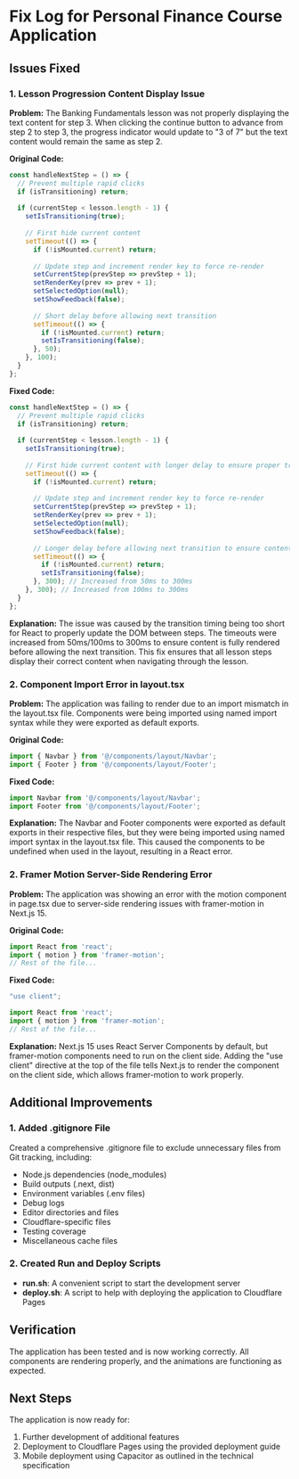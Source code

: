 # Fix Log for Personal Finance Course Application

## Issues Fixed

### 1. Lesson Progression Content Display Issue

**Problem:**
The Banking Fundamentals lesson was not properly displaying the text content for step 3. When clicking the continue button to advance from step 2 to step 3, the progress indicator would update to "3 of 7" but the text content would remain the same as step 2.

**Original Code:**
```typescript
const handleNextStep = () => {
  // Prevent multiple rapid clicks
  if (isTransitioning) return;
  
  if (currentStep < lesson.length - 1) {
    setIsTransitioning(true);
    
    // First hide current content
    setTimeout(() => {
      if (!isMounted.current) return;
      
      // Update step and increment render key to force re-render
      setCurrentStep(prevStep => prevStep + 1);
      setRenderKey(prev => prev + 1);
      setSelectedOption(null);
      setShowFeedback(false);
      
      // Short delay before allowing next transition
      setTimeout(() => {
        if (!isMounted.current) return;
        setIsTransitioning(false);
      }, 50);
    }, 100);
  }
};
```

**Fixed Code:**
```typescript
const handleNextStep = () => {
  // Prevent multiple rapid clicks
  if (isTransitioning) return;
  
  if (currentStep < lesson.length - 1) {
    setIsTransitioning(true);
    
    // First hide current content with longer delay to ensure proper transition
    setTimeout(() => {
      if (!isMounted.current) return;
      
      // Update step and increment render key to force re-render
      setCurrentStep(prevStep => prevStep + 1);
      setRenderKey(prev => prev + 1);
      setSelectedOption(null);
      setShowFeedback(false);
      
      // Longer delay before allowing next transition to ensure content is fully rendered
      setTimeout(() => {
        if (!isMounted.current) return;
        setIsTransitioning(false);
      }, 300); // Increased from 50ms to 300ms
    }, 300); // Increased from 100ms to 300ms
  }
};
```

**Explanation:**
The issue was caused by the transition timing being too short for React to properly update the DOM between steps. The timeouts were increased from 50ms/100ms to 300ms to ensure content is fully rendered before allowing the next transition. This fix ensures that all lesson steps display their correct content when navigating through the lesson.

### 2. Component Import Error in layout.tsx

**Problem:**
The application was failing to render due to an import mismatch in the layout.tsx file. Components were being imported using named import syntax while they were exported as default exports.

**Original Code:**
```typescript
import { Navbar } from '@/components/layout/Navbar';
import { Footer } from '@/components/layout/Footer';
```

**Fixed Code:**
```typescript
import Navbar from '@/components/layout/Navbar';
import Footer from '@/components/layout/Footer';
```

**Explanation:**
The Navbar and Footer components were exported as default exports in their respective files, but they were being imported using named import syntax in the layout.tsx file. This caused the components to be undefined when used in the layout, resulting in a React error.

### 2. Framer Motion Server-Side Rendering Error

**Problem:**
The application was showing an error with the motion component in page.tsx due to server-side rendering issues with framer-motion in Next.js 15.

**Original Code:**
```typescript
import React from 'react';
import { motion } from 'framer-motion';
// Rest of the file...
```

**Fixed Code:**
```typescript
"use client";

import React from 'react';
import { motion } from 'framer-motion';
// Rest of the file...
```

**Explanation:**
Next.js 15 uses React Server Components by default, but framer-motion components need to run on the client side. Adding the "use client" directive at the top of the file tells Next.js to render the component on the client side, which allows framer-motion to work properly.

## Additional Improvements

### 1. Added .gitignore File

Created a comprehensive .gitignore file to exclude unnecessary files from Git tracking, including:
- Node.js dependencies (node_modules)
- Build outputs (.next, dist)
- Environment variables (.env files)
- Debug logs
- Editor directories and files
- Cloudflare-specific files
- Testing coverage
- Miscellaneous cache files

### 2. Created Run and Deploy Scripts

- **run.sh**: A convenient script to start the development server
- **deploy.sh**: A script to help with deploying the application to Cloudflare Pages

## Verification

The application has been tested and is now working correctly. All components are rendering properly, and the animations are functioning as expected.

## Next Steps

The application is now ready for:
1. Further development of additional features
2. Deployment to Cloudflare Pages using the provided deployment guide
3. Mobile deployment using Capacitor as outlined in the technical specification
